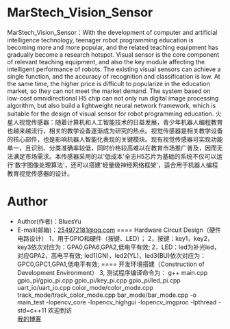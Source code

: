 MarStech_Vision_Sensor
====
   MarStech_Vision_Sensor：With the development of computer and artificial intelligence technology, teenager robot programming education 
 is becoming more and more popular, and the related teaching equipment has gradually become a research hotspot. Visual sensor is the core
 component of relevant teaching equipment, and also the key module affecting the intelligent performance of robots. The existing visual 
 sensors can achieve a single function, and the accuracy of recognition and classification is low. At the same time, the higher price is 
 difficult to popularize in the education market, so they can not meet the market demand. The system based on low-cost omnidirectional H5
 chip can not only run digital image processing algorithm, but also build a lightweight neural network framework, which is suitable for
 the design of visual sensor for robot programming education.
    火星人视觉传感器：随着计算机和人工智能技术的日益发展，青少年机器人编程教育也越来越流行，相关的教学设备逐渐成为研究的热点。视觉传感器是相关教学设备的核心部件，也是影响机器人智能化表现的关键模块。现有视觉传感器可实现功能单一，且识别、分类准确率较低，同时价格较高难以在教育市场推广普及，因而无法满足市场需求。本传感器采用的以'低成本'全志H5芯片为基础的系统不仅可以运行'数字图像处理算法'，还可以搭建'轻量级神经网络框架'，适合用于机器人编程教育视觉传感器的设计。

Author
========
* Author(作者)：BluesYu
* E-mail(邮箱)：254972181@qq.com
====
Hardware Circuit Design（硬件电路设计）
1，用于GPIO和硬件（按键、LED）；
2，按键：key1，key2，key3依次对应为：GPA0,GPA6,GPA2,低电平有效;
2，LED：led为补光led，对应GPA2，高电平有效;
       led1(GN)，led2(YL)，led3(BU)依次对应为：GPC0,GPC1,GPA1,低电平有效;
====
开发环境搭建（Construction of Development Environment）
3, 测试程序编译命令为：
g++ main.cpp gpio_pi/gpio_pi.cpp gpio_pi/key_pi.cpp gpio_pi/led_pi.cpp  uart_io/uart_io.cpp  color_mode/color_mode.cpp track_mode/track_color_mode.cpp bar_mode/bar_mode.cpp -o main_test -lopencv_core -lopencv_highgui -lopencv_imgproc -lpthread -std=c++11
    欢迎到访  
[我的博客](http://blog.csdn.net/guodongxiaren)

